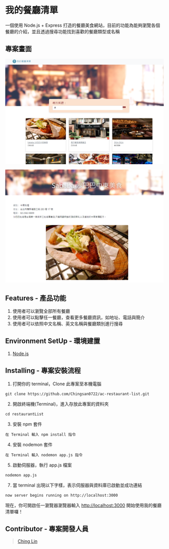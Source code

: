 # 我的餐廳清單

一個使用 Node.js + Express 打造的餐廳美食網站，目前的功能為能夠瀏覽各個餐廳的介紹，並且透過搜尋功能找到喜歡的餐廳類型或名稱


## 專案畫面

![image](https://github.com/Chingsan0722/ac-restaurant-list/blob/main/homepage.png)

![image](https://github.com/Chingsan0722/ac-restaurant-list/blob/main/description.png)

## Features - 產品功能

1. 使用者可以瀏覽全部所有餐廳
2. 使用者可以點擊任一餐廳，查看更多餐廳資訊，如地址、電話與簡介
3. 使用者可以依照中文名稱、英文名稱與餐廳類別進行搜尋

## Environment SetUp - 環境建置

1. [Node.js](https://nodejs.org/en/)

## Installing - 專案安裝流程

1. 打開你的 terminal，Clone 此專案至本機電腦

```
git clone https://github.com/Chingsan0722/ac-restaurant-list.git
```

2. 開啟終端機(Terminal)，進入存放此專案的資料夾

```
cd restaurantList
```

3. 安裝 npm 套件

```
在 Terminal 輸入 npm install 指令
```

4. 安裝 nodemon 套件

```
在 Terminal 輸入 nodemon app.js 指令
```

5. 啟動伺服器，執行 app.js 檔案

```
nodemon app.js
```

7. 當 terminal 出現以下字樣，表示伺服器與資料庫已啟動並成功連結

```
now server begins running on http://localhost:3000

```

現在，你可開啟任一瀏覽器瀏覽器輸入 [http://localhost:3000](http://localhost:3000) 開始使用我的餐廳清單囉！


## Contributor - 專案開發人員

> [Ching Lin](https://github.com/Chingsan0722)